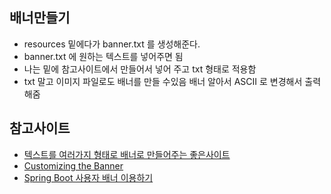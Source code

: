 ## 배너만들기
- resources 밑에다가 banner.txt 를 생성해준다.
- banner.txt 에 원하는 텍스트를 넣어주면 됨
- 나는 밑에 참고사이트에서 만들어서 넣어 주고 txt 형태로 적용함
- txt 말고 이미지 파일로도 배너를 만들 수있음 배너 알아서 ASCII 로 변경해서 출력해줌


## 참고사이트 
- [텍스트를 여러가지 형태로 배너로 만들어주는 좋은사이트](http://patorjk.com/software/taag/#p=testall&h=2&v=0&f=Wavy&t=COOCHA%20SEARCH%20API)
- [Customizing the Banner](https://docs.spring.io/spring-boot/docs/current/reference/html/boot-features-spring-application.html)
- [Spring Boot 사용자 배너 이용하기](https://eblo.tistory.com/53)
